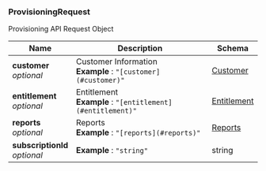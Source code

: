 
<a name="provisioningrequest"></a>
### ProvisioningRequest
Provisioning API Request Object


|Name|Description|Schema|
|---|---|---|
|**customer**  <br>*optional*|Customer Information  <br>**Example** : `"[customer](#customer)"`|[Customer](Customer.md#customer)|
|**entitlement**  <br>*optional*|Entitlement  <br>**Example** : `"[entitlement](#entitlement)"`|[Entitlement](Entitlement.md#entitlement)|
|**reports**  <br>*optional*|Reports  <br>**Example** : `"[reports](#reports)"`|[Reports](Reports.md#reports)|
|**subscriptionId**  <br>*optional*|**Example** : `"string"`|string|



